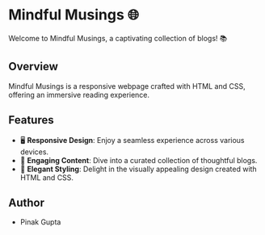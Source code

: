 # Mindful Musings 🌐

Welcome to Mindful Musings, a captivating collection of blogs! 📚

## Overview

Mindful Musings is a responsive webpage crafted with HTML and CSS, offering an immersive reading experience.

## Features

- 🖥️ **Responsive Design**: Enjoy a seamless experience across various devices.
- 📖 **Engaging Content**: Dive into a curated collection of thoughtful blogs.
- 🎨 **Elegant Styling**: Delight in the visually appealing design created with HTML and CSS.


## Author

- Pinak Gupta


